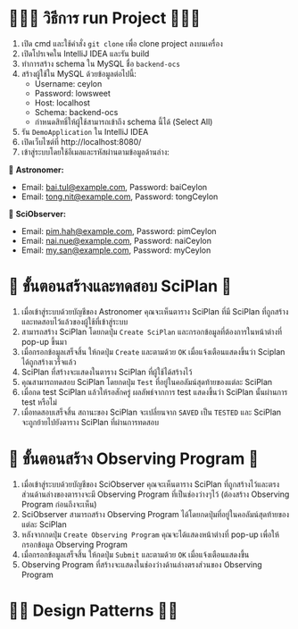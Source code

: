 # 🏃🏻‍♀️ วิธีการ run Project 🏃🏻‍♀️
1. เปิด cmd และใช้คำสั่ง `git clone` เพื่อ clone project ลงบนเครื่อง
2. เปิดโปรเจคใน IntelliJ IDEA และรัน build
3. ทำการสร้าง schema ใน MySQL ชื่อ `backend-ocs`
4. สร้างผู้ใช้ใน MySQL ด้วยข้อมูลต่อไปนี้:
   - Username: ceylon
   - Password: lowsweet
   - Host: localhost
   - Schema: backend-ocs
   - กำหนดสิทธิ์ให้ผู้ใช้สามารถเข้าถึง schema นี้ได้ (Select All)
5. รัน `DemoApplication` ใน IntelliJ IDEA
6. เปิดเว็บไซต์ที่ http://localhost:8080/
7. เข้าสู่ระบบโดยใช้อีเมลและรหัสผ่านตามข้อมูลด้านล่าง:

  🌅 **Astronomer:** 
   - Email: bai.tul@example.com, Password: baiCeylon
   - Email: tong.nit@example.com, Password: tongCeylon

  🌌 **SciObserver:**  
   - Email: pim.hah@example.com, Password: pimCeylon
   - Email: nai.nue@example.com, Password: naiCeylon
   - Email: my.san@example.com, Password: myCeylon

# 🦩 ขั้นตอนสร้างและทดสอบ SciPlan 🦩

1. เมื่อเข้าสู่ระบบด้วยบัญชีของ Astronomer คุณจะเห็นตาราง SciPlan ที่มี SciPlan ที่ถูกสร้างและทดสอบไว้แล้วของผู้ใช้ที่เข้าสู่ระบบ 
2. สามารถสร้าง SciPlan โดยกดปุ่ม `Create SciPlan` และกรอกข้อมูลที่ต้องการในหน้าต่างที่ pop-up ขึ้นมา
3. เมื่อกรอกข้อมูลเสร็จสิ้น ให้กดปุ่ม `Create` และตามด้วย `OK` เมื่อแจ้งเตือนแสดงขึ้นว่า Sciplan ได้ถูกสร้างเวร็จแล้ว
4. SciPlan ที่สร้างจะแสดงในตาราง SciPlan ที่ผู้ใช้ได้สร้างไว้
5. คุณสามารถทดสอบ SciPlan โดยกดปุ่ม `Test` ที่อยู่ในคอลัมน์สุดท้ายของแต่ละ SciPlan
6. เมื่อกด test SciPlan แล้วให้รอสักครู่ ผลลัพธ์จากการ test แสดงขึ้นว่า SciPlan นั้นผ่านการ test หรือไม่
7. เมื่อทดสอบเสร็จสิ้น สถานะของ SciPlan จะเปลี่ยนจาก `SAVED` เป็น `TESTED` และ SciPlan จะถูกย้ายไปยังตาราง SciPlan ที่ผ่านการทดสอบ

# 🦚 ขั้นตอนสร้าง Observing Program 🦚

1. เมื่อเข้าสู่ระบบด้วยบัญชีของ SciObserver คุณจะเห็นตาราง SciPlan ที่ถูกสร้างไว้และตรงส่วนด้านล่างของตารางจะมี Observing Program ที่เป็นช่องว่างๆไว้ (ต้องสร้าง Observing Program ก่อนถึงจะเห็น)
2. SciObserver สามารถสร้าง Observing Program ได้โดยกดปุ่มที่อยู่ในคอลัมน์สุดท้ายของแต่ละ SciPlan
3. หลังจากกดปุ่ม `Create Observing Program` คุณจะได้แสดงหน้าต่างที่ pop-up เพื่อให้กรอกข้อมูล Observing Program
4. เมื่อกรอกข้อมูลเสร็จสิ้น ให้กดปุ่ม `Submit` และตามด้วย `OK` เมื่อแจ้งเตือนแสดงขึ้น
5. Observing Program ที่สร้างจะแสดงในช่องว่างด้านล่างตรงส่วนของ Observing Program


# 🧘🏻 Design Patterns 🧘🏻







